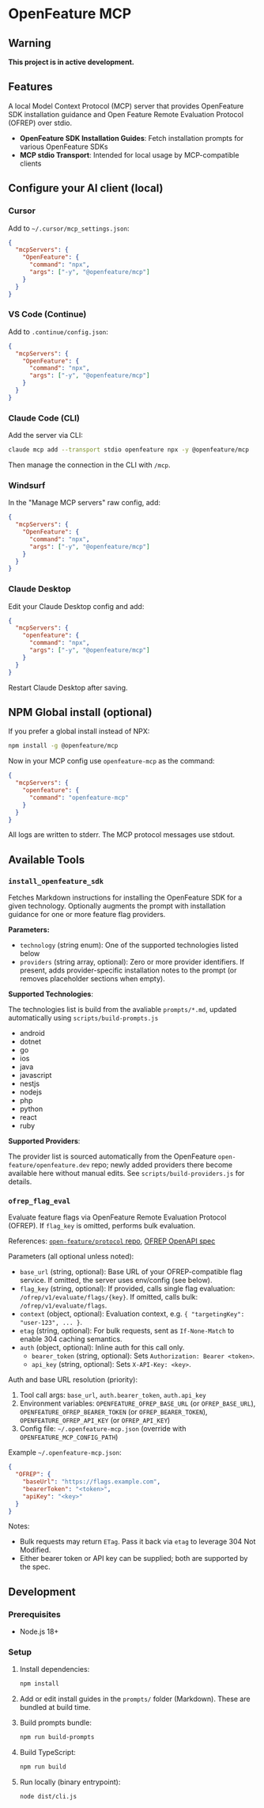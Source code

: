 # OpenFeature MCP

## Warning

**This project is in active development.**

## Features

A local Model Context Protocol (MCP) server that provides OpenFeature SDK
installation guidance and Open Feature Remote Evaluation Protocol (OFREP) over stdio.

- **OpenFeature SDK Installation Guides**: Fetch installation prompts for various
  OpenFeature SDKs
- **MCP stdio Transport**: Intended for local usage by MCP-compatible clients

## Configure your AI client (local)

### Cursor

Add to `~/.cursor/mcp_settings.json`:

```json
{
  "mcpServers": {
    "OpenFeature": {
      "command": "npx",
      "args": ["-y", "@openfeature/mcp"]
    }
  }
}
```

### VS Code (Continue)

Add to `.continue/config.json`:

```json
{
  "mcpServers": {
    "OpenFeature": {
      "command": "npx",
      "args": ["-y", "@openfeature/mcp"]
    }
  }
}
```

### Claude Code (CLI)

Add the server via CLI:

```bash
claude mcp add --transport stdio openfeature npx -y @openfeature/mcp
```

Then manage the connection in the CLI with `/mcp`.

### Windsurf

In the "Manage MCP servers" raw config, add:

```json
{
  "mcpServers": {
    "OpenFeature": {
      "command": "npx",
      "args": ["-y", "@openfeature/mcp"]
    }
  }
}
```

### Claude Desktop

Edit your Claude Desktop config and add:

```json
{
  "mcpServers": {
    "openfeature": {
      "command": "npx",
      "args": ["-y", "@openfeature/mcp"]
    }
  }
}
```

Restart Claude Desktop after saving.

## NPM Global install (optional)

If you prefer a global install instead of NPX:

```bash
npm install -g @openfeature/mcp
```

Now in your MCP config use `openfeature-mcp` as the command:

```json
{
  "mcpServers": {
    "openfeature": {
      "command": "openfeature-mcp"
    }
  }
}
```

All logs are written to stderr. The MCP protocol messages use stdout.

## Available Tools

### `install_openfeature_sdk`

Fetches Markdown instructions for installing the OpenFeature SDK for a given
technology. Optionally augments the prompt with installation guidance for one
or more feature flag providers.

**Parameters:**

- `technology` (string enum): One of the supported technologies listed below
- `providers` (string array, optional): Zero or more provider identifiers. If
  present, adds provider-specific installation notes to the prompt (or removes
  placeholder sections when empty).

**Supported Technologies**:

The technologies list is build from the avaliable `prompts/*.md`, updated automatically using `scripts/build-prompts.js`

- android
- dotnet
- go
- ios
- java
- javascript
- nestjs
- nodejs
- php
- python
- react
- ruby

**Supported Providers**:

The provider list is sourced automatically from the OpenFeature `open-feature/openfeature.dev`
repo; newly added providers there become available here without manual edits.
See `scripts/build-providers.js` for details.

### `ofrep_flag_eval`

Evaluate feature flags via OpenFeature Remote Evaluation Protocol (OFREP).
If `flag_key` is omitted, performs bulk evaluation.

References:
[`open-feature/protocol` repo](https://github.com/open-feature/protocol),
[OFREP OpenAPI spec](https://raw.githubusercontent.com/open-feature/protocol/refs/heads/main/service/openapi.yaml)

Parameters (all optional unless noted):

- `base_url` (string, optional): Base URL of your OFREP-compatible flag
  service. If omitted, the server uses env/config (see below).
- `flag_key` (string, optional): If provided, calls single flag evaluation:
  `/ofrep/v1/evaluate/flags/{key}`. If omitted, calls bulk:
  `/ofrep/v1/evaluate/flags`.
- `context` (object, optional): Evaluation context, e.g. `{ "targetingKey":
  "user-123", ... }`.
- `etag` (string, optional): For bulk requests, sent as `If-None-Match` to
  enable 304 caching semantics.
- `auth` (object, optional): Inline auth for this call only.
  - `bearer_token` (string, optional): Sets `Authorization: Bearer <token>`.
  - `api_key` (string, optional): Sets `X-API-Key: <key>`.

Auth and base URL resolution (priority):

1. Tool call args: `base_url`, `auth.bearer_token`, `auth.api_key`
2. Environment variables: `OPENFEATURE_OFREP_BASE_URL` (or `OFREP_BASE_URL`),
   `OPENFEATURE_OFREP_BEARER_TOKEN` (or `OFREP_BEARER_TOKEN`),
   `OPENFEATURE_OFREP_API_KEY` (or `OFREP_API_KEY`)
3. Config file: `~/.openfeature-mcp.json` (override with
   `OPENFEATURE_MCP_CONFIG_PATH`)

Example `~/.openfeature-mcp.json`:

```json
{
  "OFREP": {
    "baseUrl": "https://flags.example.com",
    "bearerToken": "<token>",
    "apiKey": "<key>"
  }
}
```

Notes:

- Bulk requests may return `ETag`. Pass it back via `etag` to leverage 304 Not
  Modified.
- Either bearer token or API key can be supplied; both are supported by the
  spec.

## Development

### Prerequisites

- Node.js 18+

### Setup

1. Install dependencies:

   ```bash
   npm install
   ```

2. Add or edit install guides in the `prompts/` folder (Markdown). These are
   bundled at build time.

3. Build prompts bundle:

   ```bash
   npm run build-prompts
   ```

4. Build TypeScript:

   ```bash
   npm run build
   ```

5. Run locally (binary entrypoint):

   ```bash
   node dist/cli.js
   ```
